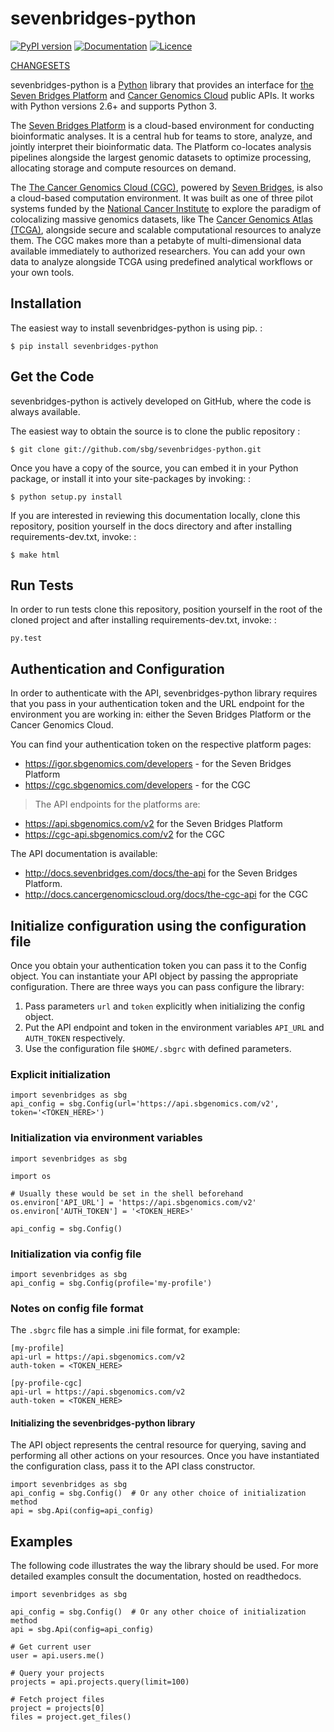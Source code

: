 sevenbridges-python
===================

[![PyPI version](https://badge.fury.io/py/sevenbridges-python.svg)](https://pypi.python.org/pypi/sevenbridges-python)
[![Documentation](https://readthedocs.org/projects/sevenbridges-python/badge/?version=latest)](http://sevenbridges-python.readthedocs.org/en/latest/)
[![Licence](https://img.shields.io/badge/licence-Apache-orange.svg)](https://github.com/sbg/sevenbridges-python/blob/master/LICENCE)

[CHANGESETS](CHANGES.md)


sevenbridges-python is a [Python](http://www.python.org/) library that
provides an interface for [the Seven Bridges
Platform](https://www.sbgenomics.com/) and [Cancer Genomics
Cloud](http://www.cancergenomicscloud.org/) public APIs. It works with
Python versions 2.6+ and supports Python 3.

The [Seven Bridges Platform](https://www.sbgenomics.com/) is a
cloud-based environment for conducting bioinformatic analyses. It is a
central hub for teams to store, analyze, and jointly interpret their
bioinformatic data. The Platform co-locates analysis pipelines alongside
the largest genomic datasets to optimize processing, allocating storage
and compute resources on demand.

The [The Cancer Genomics Cloud
(CGC)](http://www.cancergenomicscloud.org/), powered by [Seven
Bridges](https://www.sbgenomics.com/), is also a cloud-based computation
environment. It was built as one of three pilot systems funded by the
[National Cancer Institute](http://www.cancer.gov/) to explore the
paradigm of colocalizing massive genomics datasets, like The [Cancer
Genomics Atlas (TCGA)](http://cancergenome.nih.gov/), alongside secure
and scalable computational resources to analyze them. The CGC makes more
than a petabyte of multi-dimensional data available immediately to
authorized researchers. You can add your own data to analyze alongside
TCGA using predefined analytical workflows or your own tools.


Installation
------------

The easiest way to install sevenbridges-python is using pip. :

    $ pip install sevenbridges-python

Get the Code
------------

sevenbridges-python is actively developed on GitHub, where the code is
always available.

The easiest way to obtain the source is to clone the public repository :

    $ git clone git://github.com/sbg/sevenbridges-python.git

Once you have a copy of the source, you can embed it in your Python
package, or install it into your site-packages by invoking: :

    $ python setup.py install

If you are interested in reviewing this documentation locally, clone
this repository, position yourself in the docs directory and after
installing requirements-dev.txt, invoke: :

    $ make html

Run Tests
---------

In order to run tests clone this repository, position yourself in the
root of the cloned project and after installing requirements-dev.txt,
invoke: :

    py.test

Authentication and Configuration
--------------------------------

In order to authenticate with the API, sevenbridges-python library
requires that you pass in your authentication token and the URL endpoint
for the environment you are working in: either the Seven Bridges
Platform or the Cancer Genomics Cloud.

You can find your authentication token on the respective platform pages:

-   <https://igor.sbgenomics.com/developers> - for the Seven Bridges
    Platform
-   <https://cgc.sbgenomics.com/developers> - for the CGC

> The API endpoints for the platforms are:

-   <https://api.sbgenomics.com/v2> for the Seven Bridges Platform
-   <https://cgc-api.sbgenomics.com/v2> for the CGC

The API documentation is available:

-   <http://docs.sevenbridges.com/docs/the-api> for the Seven
    Bridges Platform.
-   <http://docs.cancergenomicscloud.org/docs/the-cgc-api> for the CGC

Initialize configuration using the configuration file
-------------------------------------------------

Once you obtain your authentication token you can pass it to the Config
object. You can instantiate your API object by passing the appropriate
configuration. There are three ways you can pass configure the library:

1.  Pass parameters `url` and `token` explicitly when initializing the
    config object.
2.  Put the API endpoint and token in the environment variables
    `API_URL` and `AUTH_TOKEN` respectively.
3.  Use the configuration file `$HOME/.sbgrc` with defined parameters.


### Explicit initialization

``` {.sourceCode .python}
import sevenbridges as sbg
api_config = sbg.Config(url='https://api.sbgenomics.com/v2', token='<TOKEN_HERE>')
```


### Initialization via environment variables

``` {.sourceCode .python}
import sevenbridges as sbg

import os

# Usually these would be set in the shell beforehand
os.environ['API_URL'] = 'https://api.sbgenomics.com/v2'
os.environ['AUTH_TOKEN'] = '<TOKEN_HERE>'

api_config = sbg.Config()
```


### Initialization via config file

``` {.sourceCode .python}
import sevenbridges as sbg
api_config = sbg.Config(profile='my-profile')
```

### Notes on config file format

The `.sbgrc` file has a simple .ini file format, for example:

    [my-profile]
    api-url = https://api.sbgenomics.com/v2
    auth-token = <TOKEN_HERE>

    [py-profile-cgc]
    api-url = https://api.sbgenomics.com/v2
    auth-token = <TOKEN_HERE>

#### Initializing the sevenbridges-python library

The API object represents the central resource for querying, saving and
performing all other actions on your resources. Once you have
instantiated the configuration class, pass it to the API class
constructor.

``` {.sourceCode .python}
import sevenbridges as sbg
api_config = sbg.Config()  # Or any other choice of initialization method
api = sbg.Api(config=api_config)
```

Examples
--------

The following code illustrates the way the library should be used. For
more detailed examples consult the documentation, hosted on readthedocs.

``` {.sourceCode .python}
import sevenbridges as sbg

api_config = sbg.Config()  # Or any other choice of initialization method
api = sbg.Api(config=api_config)

# Get current user
user = api.users.me()

# Query your projects
projects = api.projects.query(limit=100)

# Fetch project files
project = projects[0]
files = project.get_files()
```
